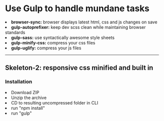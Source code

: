 <h1>Use Gulp to handle mundane tasks</h1>
<li><b>browser-sync:</b> browser displays latest html, css and js changes on save</li>
<li><b>gulp-autoprefixer:</b> keep dev scss clean while maintaining browser standards</li>
<li><b>gulp-sass:</b> use syntactically awesome style sheets</li>
<li><b>gulp-minify-css:</b> compress your css files</li>
<li><b>gulp-uglify:</b> compress your js files</li>

<hr>

<h2>Skeleton-2: responsive css minified and built in</h2>

<h3>Installation</h3>
<li>Download ZIP</li>
<li>Unzip the archive</li>
<li>CD to resulting uncompressed folder in CLI</li>
<li>run "npm install"</li>
<li>run "gulp"</li>